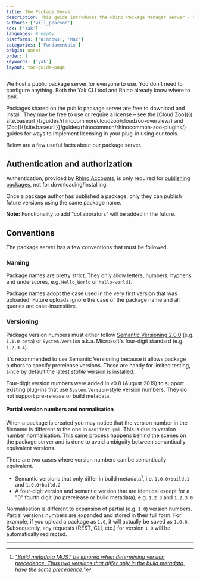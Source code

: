 ```yaml
---
title: The Package Server
description: This guide introduces the Rhino Package Manager server - https://yak.rhino3d.com
authors: ['will_pearson']
sdk: ['Yak']
languages: # empty
platforms: ['Windows', 'Mac']
categories: ['Fundamentals']
origin: unset
order: 1
keywords: ['yak']
layout: toc-guide-page
---
```


We host a public package server for everyone to use. You don't need to configure anything. Both the Yak CLI tool and Rhino already know where to look.

Packages shared on the public package server are free to download and install. They may be free to use or require a license – see the [Cloud Zoo]({{ site.baseurl }}/guides/rhinocommon/cloudzoo/cloudzoo-overview/) and [Zoo]({{site.baseurl }}/guides/rhinocommon/rhinocommon-zoo-plugins/) guides for ways to implement licensing in your plug-in using our tools.

Below are a few useful facts about our package server.

## Authentication and authorization

Authentication, provided by [Rhino Accounts](https://accounts.rhino3d.com), is only required for [publishing packages](../pushing-a-package-to-the-server), not for downloading/installing.

Once a package author has published a package, only they can publish future versions using the same package name.

<div class="alert alert-info" role="alert">
<strong>Note:</strong> Functionality to add "collaborators" will be added in the future.
</div>

## Conventions

The package server has a few conventions that must be followed.

### Naming

Package names are pretty strict. They only allow letters, numbers, hyphens and underscores, e.g. `Hello_World` or `hello-world1`.

Package names adopt the case used in the very first version that was uploaded. Future uploads ignore the case of the package name and all queries are case-insensitive.

### Versioning

Package version numbers must either follow [Semantic Versioning 2.0.0](http://semver.org/spec/v2.0.0.html) (e.g. `1.1.0-beta`) or `System.Version` a.k.a. Microsoft's four-digit standard (e.g. `1.2.3.4`).

It's recommended to use Semantic Versioning because it allows package authors to specify prerelease versions. These are handy for limited testing, since by default the latest _stable_ version is installed.

Four-digit version numbers were added in v0.8 (August 2019) to support existing plug-ins that use `System.Version`-style version numbers. They do not support pre-release or build metadata.

#### Partial version numbers and normalisation

When a package is created you may notice that the version number in the filename is different to the one in `manifest.yml`. This is due to version number normalisation. This same process happens behind the scenes on the package server and is done to avoid ambiguity between semantically equivalent versions.

There are two cases where version numbers can be semantically equivalent.

* Semantic versions that only differ in build metadata[^1], i.e. `1.0.0+build.1` and `1.0.0+build.2`
* A four-digit version and semantic version that are identical except for a "0" fourth digit (no prerelease or build metadata), e.g. `1.2.3` and `1.2.3.0`

Normalisation is different to expansion of partial (e.g. `1.0`) version numbers. Partial versions numbers are expanded and stored in their full form. For example, if you upload a package as `1.0`, it will actually be saved as `1.0.0`. Subsequently, any requests (REST, CLI, etc.) for version `1.0` will be automatically redirected.

---

[^1]: [_"Build metadata MUST be ignored when determining version precedence. Thus two versions that differ only in the build metadata, have the same precedence."_](https://semver.org/#spec-item-10)